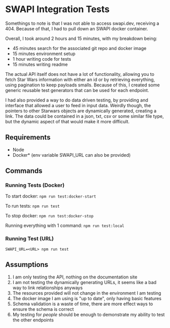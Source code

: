 # SWAPI Integration Tests
Somethings to note is that I was not able to access swapi.dev, receiving a 404. Because of that, I had to pull down an SWAPI docker container.

Overall, I took around 2 hours and 15 minutes, with my breakdown being:
- 45 minutes search for the associated git repo and docker image
- 15 minutes environment setup
- 1 hour writing code for tests
- 15 minutes writing readme

The actual API itself does not have a lot of functionality, allowing you to fetch Star Wars information with either an id or by retrieving everything, using pagination to keep payloads smalls. Because of this, I created some generic reusable test generators that can be used for each endpoint.

I had also provided a way to do data driven testing, by providing and interface that allowed a user to feed in input data. Weirdly though, the pointers to other Starwars objects are dynamically generated, creating a link. The data could be contained in a json, txt, csv or some similar file type, but the dynamic aspect of that would make it more difficult.

## Requirements
- Node
- Docker* (env variable SWAPI_URL can also be provided)

## Commands
### Running Tests (Docker)
To start docker:
```npm run test:docker-start```

To run tests:
```npm run test```

To stop docker:
```npm run test:docker-stop```

Running everything with 1 command:
```npm run test:local```

### Running Test (URL)
```SWAPI_URL=<URL> npm run test```

## Assumptions
1. I am only testing the API, nothing on the documentation site
2. I am not testing the dynamically generating URLs, it seems like a bad way to link relationships anyways
3. The resources provided will not change in the environment I am testing
4. The docker image I am using is "up to date", only having basic features
5. Schema validation is a waste of time, there are more effect ways to ensure the schema is correct
6. My testing for *people* should be enough to demonstrate my ability to test the other endpoints
